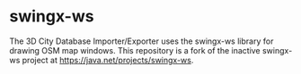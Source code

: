 swingx-ws
=========

The 3D City Database Importer/Exporter uses the swingx-ws library for drawing OSM map windows. This repository is a fork of the inactive swingx-ws project at https://java.net/projects/swingx-ws.

